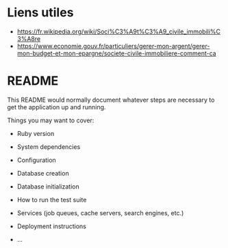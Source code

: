 # Liens utiles

- https://fr.wikipedia.org/wiki/Soci%C3%A9t%C3%A9_civile_immobili%C3%A8re
- https://www.economie.gouv.fr/particuliers/gerer-mon-argent/gerer-mon-budget-et-mon-epargne/societe-civile-immobiliere-comment-ca


# README

This README would normally document whatever steps are necessary to get the
application up and running.

Things you may want to cover:

* Ruby version

* System dependencies

* Configuration

* Database creation

* Database initialization

* How to run the test suite

* Services (job queues, cache servers, search engines, etc.)

* Deployment instructions

* ...
